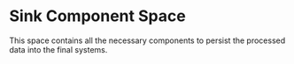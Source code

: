 # Sink Component Space
This space contains all the necessary components to persist the processed data into the final systems.

